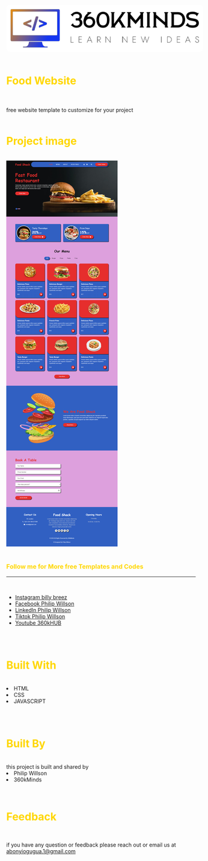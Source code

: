 

<img src="./logo.png" style="background-color:white;padding:10px;border-radius:10px;">
<br><br>
<h1 style="color:gold;">Food Website</h1><br><br>
free website template to customize for your project
<br><br>
<h1 style="color:gold;">Project image</h1><br>
<img src="./home.png"><br><br>
<h3 style="color:gold;">Follow me for More free Templates and Codes</h3><hr><br>
<ul>
<li><a href="https://www.instagram.com/billy_breez?r=nametag">Instagram billy breez</a></li>
<li><a href="https://www.facebook.com/ogugua.abonyi?mibextid=ZbWKwL">Facebook Philip Willson</a></li>
<li><a href="https://www.linkedin.com/public-profile/settings?trk=d_flagship3_profile_self_view_public_profile">LinkedIn Philip Willson</a></li>
<li><a href="https://www.tiktok.com/@philipwillson24?_t=8diBp0u8rFF&_r=1">Tiktok Philip Willson</a></li>
<li><a href="https://www.youtube.com/@360kHUB">Youtube 360kHUB</a></li>
</ul>
<br><br>
<h1 style="color:gold;">Built With</h1><br>
<li>HTML</li>
<li>CSS</li>
<li>JAVASCRIPT</li>

<br><br>
<h1 style="color:gold;">Built By</h1><br>
this project is built and shared by <br>
<li>Philip Willson</li>
<li>360kMinds</li>
<br><br>
<h1 style="color:gold;">Feedback</h1><br>

if you have any question or feedback please reach out or email us at <a href='abonyiogugua.1@gmail.com'>abonyiogugua.1@gmail.com</a>

